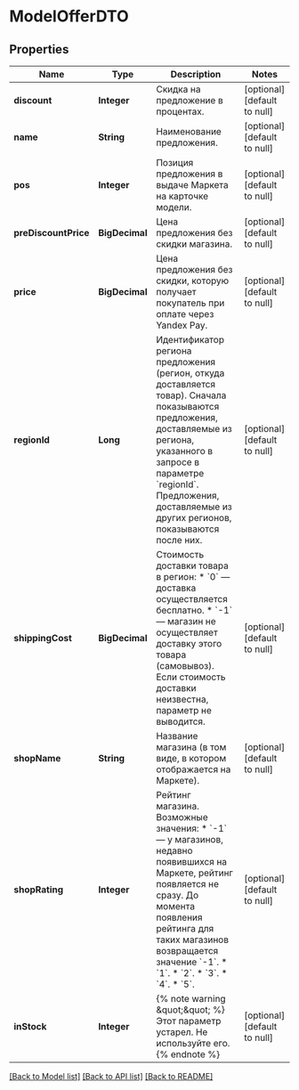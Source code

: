 # ModelOfferDTO
## Properties

| Name | Type | Description | Notes |
|------------ | ------------- | ------------- | -------------|
| **discount** | **Integer** | Скидка на предложение в процентах. | [optional] [default to null] |
| **name** | **String** | Наименование предложения. | [optional] [default to null] |
| **pos** | **Integer** | Позиция предложения в выдаче Маркета на карточке модели. | [optional] [default to null] |
| **preDiscountPrice** | **BigDecimal** | Цена предложения без скидки магазина. | [optional] [default to null] |
| **price** | **BigDecimal** | Цена предложения без скидки, которую получает покупатель при оплате через Yandex Pay. | [optional] [default to null] |
| **regionId** | **Long** | Идентификатор региона предложения (регион, откуда доставляется товар).  Сначала показываются предложения, доставляемые из региона, указанного в запросе в параметре &#x60;regionId&#x60;. Предложения, доставляемые из других регионов, показываются после них.  | [optional] [default to null] |
| **shippingCost** | **BigDecimal** | Стоимость доставки товара в регион:  * &#x60;0&#x60; — доставка осуществляется бесплатно. * &#x60;-1&#x60; — магазин не осуществляет доставку этого товара (самовывоз).  Если стоимость доставки неизвестна, параметр не выводится.  | [optional] [default to null] |
| **shopName** | **String** | Название магазина (в том виде, в котором отображается на Маркете). | [optional] [default to null] |
| **shopRating** | **Integer** | Рейтинг магазина.  Возможные значения: * &#x60;-1&#x60; — у магазинов, недавно появившихся на Маркете, рейтинг появляется не сразу. До момента появления рейтинга для таких магазинов возвращается значение &#x60;-1&#x60;. * &#x60;1&#x60;. * &#x60;2&#x60;. * &#x60;3&#x60;. * &#x60;4&#x60;. * &#x60;5&#x60;.  | [optional] [default to null] |
| **inStock** | **Integer** | {% note warning \&quot;\&quot; %}  Этот параметр устарел. Не используйте его.  {% endnote %}  | [optional] [default to null] |

[[Back to Model list]](../README.md#documentation-for-models) [[Back to API list]](../README.md#documentation-for-api-endpoints) [[Back to README]](../README.md)

